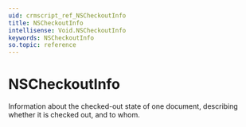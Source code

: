 ```yaml
---
uid: crmscript_ref_NSCheckoutInfo
title: NSCheckoutInfo
intellisense: Void.NSCheckoutInfo
keywords: NSCheckoutInfo
so.topic: reference
---
```


# NSCheckoutInfo

Information about the checked-out state of one document, describing whether it is checked out, and to whom.
